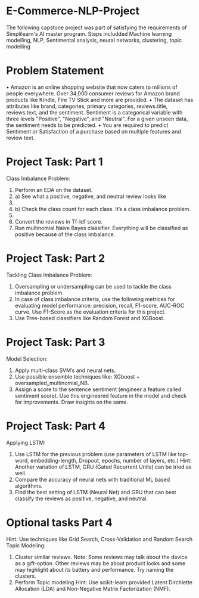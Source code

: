 # E-Commerce-NLP-Project
The following capstone project was part of satisfying the requirements of Simplilearn's AI master program. 
Steps includded Machine learning modelling, NLP, Sentimental analysis, neural networks, clustering, topic modelling

# Problem Statement
•	Amazon is an online shopping website that now caters to millions of people everywhere. Over 34,000 consumer reviews for Amazon brand products like Kindle, Fire TV Stick and more are provided.
•	The dataset has attributes like brand, categories, primary categories, reviews.title, reviews.text, and the sentiment. Sentiment is a categorical variable with three levels "Positive", "Negative“, and "Neutral". For a given unseen data, the sentiment needs to be predicted.
•	You are required to predict Sentiment or Satisfaction of a purchase based on multiple features and review text.

# Project Task: Part 1
Class Imbalance Problem:
1.	Perform an EDA on the dataset.
2.	a)  See what a positive, negative, and neutral review looks like
3.	
4.	b)  Check the class count for each class. It’s a class imbalance problem.
5.	
6.	Convert the reviews in Tf-Idf score.
7.	Run multinomial Naive Bayes classifier. Everything will be classified as positive because of the class imbalance.

# Project Task: Part 2
Tackling Class Imbalance Problem:
1.	Oversampling or undersampling can be used to tackle the class imbalance problem.
2.	In case of class imbalance criteria, use the following metrices for evaluating model performance: precision, recall, F1-score, AUC-ROC curve. Use F1-Score as the evaluation criteria for this project.
3.	Use Tree-based classifiers like Random Forest and XGBoost.

# Project Task: Part 3
Model Selection:
1.	Apply multi-class SVM’s and neural nets.
2.	Use possible ensemble techniques like: XGboost + oversampled_multinomial_NB.
3.	Assign a score to the sentence sentiment (engineer a feature called sentiment score). Use this engineered feature in the model and check for improvements. Draw insights on the same.

# Project Task: Part 4
Applying LSTM:
1.	Use LSTM for the previous problem (use parameters of LSTM like top-word, embedding-length, Dropout, epochs, number of layers, etc.)
Hint: Another variation of LSTM, GRU (Gated Recurrent Units) can be tried as well.
2.	Compare the accuracy of neural nets with traditional ML based algorithms.
3.	Find the best setting of LSTM (Neural Net) and GRU that can best classify the reviews as positive, negative, and neutral.

# Optional tasks Part 4 

Hint: Use techniques like Grid Search, Cross-Validation and Random Search
Topic Modeling:
1.	Cluster similar reviews.
Note: Some reviews may talk about the device as a gift-option. Other reviews may be about product looks and some may highlight about its battery and performance. Try naming the clusters.
2.	Perform Topic modeling
Hint: Use scikit-learn provided Latent Dirchlette Allocation (LDA) and Non-Negative Matrix Factorization (NMF).

